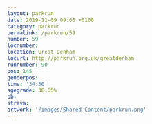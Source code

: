 ```yaml
---
layout: parkrun
date: 2019-11-09 09:00 +0100
category: parkrun
permalink: /parkrun/59
number: 59
locnumber: 
location: Great Denham
locurl: http://parkrun.org.uk/greatdenham
runnumber: 90
pos: 145
genderpos: 
time: '34:30'
agegrade: 38.65%
pb: 
strava: 
artwork: '/images/Shared Content/parkrun.png'
---
```

